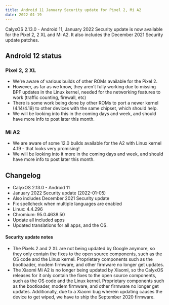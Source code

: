 ```yaml
---
title: Android 11 January Security update for Pixel 2, Mi A2
date: 2022-01-19
---
```


CalyxOS 2.13.0 - Android 11, January 2022 Security update is now available for the Pixel 2, 2 XL and Mi A2.
It also includes the December 2021 Security update patches.

## Android 12 status
### Pixel 2, 2 XL
* We're aware of various builds of other ROMs available for the Pixel 2.
* However, as far as we know, they aren't fully working due to missing BPF updates in the Linux kernel, needed for the networking features to work (traffic counting, firewall, etc)
* There is some work being done by other ROMs to port a newer kernel (4.14/4.19) to other devices with the same chipset, which should help.
* We will be looking into this in the coming days and week, and should have more info to post later this month.

### Mi A2
* We are aware of some 12.0 builds available for the A2 with Linux kernel 4.19 - that looks very promising!
* We will be looking into it more in the coming days and week, and should have more info to post later this month.

## Changelog
* CalyxOS 2.13.0 - Android 11
* January 2022 Security update (2022-01-05)
* Also includes December 2021 Security update
* Fix spellcheck when multiple languages are enabled
* Linux: 4.4.296
* Chromium: 95.0.4638.50
* Update all included apps
* Updated translations for all apps, and the OS.

<div class="alert alert-info" markdown="0">
<h4>Security update notes</h4>
<ul>
<li>The Pixels 2 and 2 XL are not being updated by Google anymore, so they only contain the fixes to the open source components, such as the OS code and the Linux kernel. Proprietary components such as the bootloader, modem firmware, and other firmware no longer get updates.</li>
<li>The Xiaomi Mi A2 is no longer being updated by Xiaomi, so the CalyxOS releases for it only contain the fixes to the open source components, such as the OS code and the Linux kernel. Proprietary components such as the bootloader, modem firmware, and other firmware no longer get updates. Additionally, due to a Xiaomi bug wherein updating causes the device to get wiped, we have to ship the September 2020 firmware.</li>
</ul>
</div>
